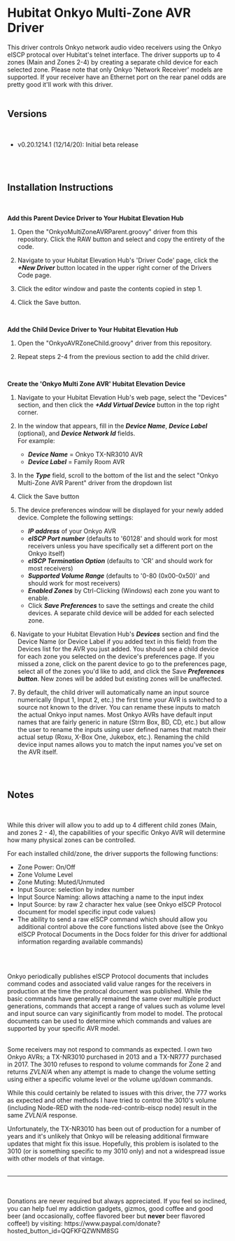 # Hubitat Onkyo Multi-Zone AVR Driver

This driver controls Onkyo network audio video receivers using the Onkyo eISCP protocal over Hubitat's telnet interface. The driver supports up to 4 zones (Main and Zones 2-4) by creating a separate child device for each selected zone.  Please note that only Onkyo 'Network Receiver' models are supported.  If your receiver have an Ethernet port on the rear panel odds are pretty good it'll work with this driver.
<br>
<br>

## Versions
<br>

* v0.20.1214.1      (12/14/20): Initial beta release
<br>
<br>

## Installation Instructions
<br>


**Add this Parent Device Driver to Your Hubitat Elevation Hub**

1. Open the "OnkyoMultiZoneAVRParent.groovy" driver from this repository. Click the RAW button and select and copy the entirety of the code.

2. Navigate to your Hubitat Elevation Hub's 'Driver Code' page, click the <b>*+New Driver*</b> button located in the upper right corner of the Drivers Code page. 

3. Click the editor window and paste the contents copied in step 1.

4. Click the Save button.

<br>

**Add the Child Device Driver to Your Hubitat Elevation Hub**

1. Open the "OnkyoAVRZoneChild.groovy" driver from this repository.

2. Repeat steps 2-4 from the previous section to add the child driver.

<br>

**Create the 'Onkyo Multi Zone AVR' Hubitat Elevation Device**

1. Navigate to your Hubitat Elevation Hub's web page, select the "Devices" section, and then click the <b>*+Add Virtual Device*</b> button in the top right corner.

2. In the window that appears, fill in the <b>*Device Name*</b>, <b>*Device Label*</b> (optional), and <b>*Device Network Id*</b> fields.  
 For example:
    * <b>*Device Name*</b> = Onkyo TX-NR3010 AVR
    * <b>*Device Label*</b> = Family Room AVR

3. In the <b>*Type*</b> field, scroll to the bottom of the list and the select "Onkyo Multi-Zone AVR Parent" driver from the dropdown list

4. Click the Save button

5. The device preferences window will be displayed for your newly added device. Complete the following settings:

    * <b>*IP address*</b> of your Onkyo AVR
    * <b>*eISCP Port number*</b> (defaults to '60128' and should work for most receivers unless you have specifically set a different port on the Onkyo itself)
    * <b>*eISCP Termination Option*</b> (defaults to 'CR' and should work for most receivers)
    * <b>*Supported Volume Range*</b> (defaults to '0-80 (0x00-0x50)' and should work for most receivers)
    * <b>*Enabled Zones*</b> by Ctrl-Clicking (Windows) each zone you want to enable.
    * Click <b>*Save Preferences*</b> to save the settings and create the child devices. A separate child device will be added for each selected zone.

11. Navigate to your Hubitat Elevation Hub's <b>*Devices*</b> section and find the Device Name (or Device Label if you added text in this field) from the Devices list for the AVR you just added. You should see a child device for each zone you selected on the device's preferences page. If you missed a zone, click on the parent device to go to the preferences page, select all of the zones you'd like to add, and click the Save <b>*Preferences button*</b>. New zones will be added but existing zones will be unaffected.

12. By default, the child driver will automatically name an input source numerically (Input 1, Input 2, etc.) the first time your AVR is switched to a source not known to the driver. You can rename these inputs to match the actual Onkyo input names.  Most Onkyo AVRs have default input names that are fairly generic in nature (Strm Box, BD, CD, etc.) but allow the user to rename the inputs using user defined names that match their actual setup (Roxu, X-Box One, Jukebox, etc.). Renaming the child device input names allows you to match the input names you've set on the AVR itself. 
<br>
<br>

## Notes
<br>

While this driver will allow you to add up to 4 different child zones (Main, and zones 2 - 4), the capabilities of your specific Onkyo AVR will determine how many physical zones can be controlled.  

For each installed child/zone, the driver supports the following functions:

* Zone Power: On/Off
* Zone Volume Level
* Zone Muting: Muted/Unmuted
* Input Source: selection by index number
* Input Source Naming: allows attaching a name to the input index
* Input Source: by raw 2 character hex value (see Onkyo eISCP Protocol document for model specific input code values)
* The ability to send a raw eISCP command which should allow you additional control above the core functions listed above (see the Onkyo eISCP Protocal Documents in the Docs folder for this driver for addtional information regarding available commands)
<br>
<br>


Onkyo periodically publishes eISCP Protocol documents that includes command codes and associated valid value ranges for the receivers in production at the time the protocal document was published. While the basic commands have generally remained the same over multiple product generations, commands that accept a range of values such as volume level and input source can vary siginificantly from model to model. The protocal documents can be used to determine which commands and values are supported by your specific AVR model.
<br>
<br>

Some receivers may not respond to commands as expected.  I own two Onkyo AVRs; a TX-NR3010 purchased in 2013 and a TX-NR777 purchased in 2017.  The 3010 refuses to respond to volume commands for Zone 2 and returns *ZVLN/A* when any attempt is made to change the volume setting using either a specific volume level or the volume up/down commands. 

While this could certainly be related to issues with this driver, the 777 works as expected and other methods I have tried to control the 3010's volume (including Node-RED with the 
node-red-contrib-eiscp node) result in the same *ZVLN/A* response. 

Unfortunately, the TX-NR3010 has been out of production for a number of years and it's unlikely that Onkyo will be releasing additional firmware updates that might fix this issue.  Hopefully, this problem is isolated to the 3010 (or is something specific to my 3010 only) and not a widespread issue with other models of that vintage. 
<br>
<br>

___
<br>
<br>
Donations are never required but always appreciated. If you feel so inclined, you can help fuel my addiction gadgets, gizmos, good coffee and good beer (and occasionally, coffee flavored beer but <b>never</b> beer flavored coffee!) by visiting: 
https://www.paypal.com/donate?hosted_button_id=QQFKFQZWNM8SG

